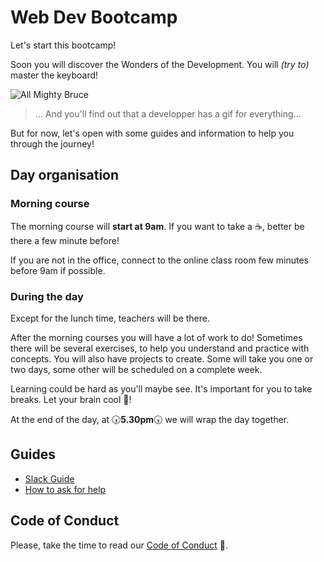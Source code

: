# Web Dev Bootcamp

Let's start this bootcamp!

Soon you will discover the Wonders of the Development. You will _(try to)_ master the keyboard!

![All Mighty Bruce](./assets/images/bruce.gif)
> ... And you'll find out that a developper has a gif for everything...

But for now, let's open with some guides and information to help you through the journey!

## Day organisation

### Morning course

The morning course will **start at 9am**. If you want to take a ☕, better be there a few minute before!

If you are not in the office, connect to the online class room few minutes before 9am if possible. 

### During the day

Except for the lunch time, teachers will be there.

After the morning courses you will have a lot of work to do! Sometimes there will be several exercises, to help you understand and practice with concepts.
You will also have projects to create. Some will take you one or two days, some other will be scheduled on a complete week.

Learning could be hard as you'll maybe see. It's important for you to take breaks. Let your brain cool 🥶!

At the end of the day, at 🕠**5.30pm**🕠 we will wrap the day together.

## Guides

- [Slack Guide](./slack-guide.md)
- [How to ask for help](./ticketing-guide.md)

## Code of Conduct

Please, take the time to read our [Code of Conduct](./code-of-conduct.md) 🤗.
